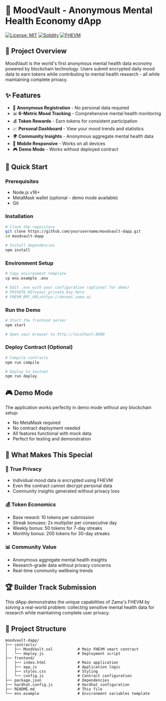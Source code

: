 # 🌟 MoodVault - Anonymous Mental Health Economy dApp

[![License: MIT](https://img.shields.io/badge/License-MIT-yellow.svg)](https://opensource.org/licenses/MIT)
[![Solidity](https://img.shields.io/badge/Solidity-0.8.24-blue.svg)](https://soliditylang.org/)
[![FHEVM](https://img.shields.io/badge/FHEVM-Compatible-green.svg)](https://fhevm.org/)

## 🎯 Project Overview
MoodVault is the world's first anonymous mental health data economy powered by blockchain technology. Users submit encrypted daily mood data to earn tokens while contributing to mental health research - all while maintaining complete privacy.

## ✨ Features

- 🔐 **Anonymous Registration** - No personal data required
- 📊 **6-Metric Mood Tracking** - Comprehensive mental health monitoring
- 💰 **Token Rewards** - Earn tokens for consistent participation
- 📈 **Personal Dashboard** - View your mood trends and statistics
- 🌍 **Community Insights** - Anonymous aggregate mental health data
- 📱 **Mobile Responsive** - Works on all devices
- 🎮 **Demo Mode** - Works without deployed contract

## 🚀 Quick Start

### Prerequisites
- Node.js v16+
- MetaMask wallet (optional - demo mode available)
- Git

### Installation
```bash
# Clone the repository
git clone https://github.com/yourusername/moodvault-dapp.git
cd moodvault-dapp

# Install dependencies
npm install
```

### Environment Setup
```bash
# Copy environment template
cp env.example .env

# Edit .env with your configuration (optional for demo)
# PRIVATE_KEY=your_private_key_here
# FHEVM_RPC_URL=https://devnet.zama.ai
```

### Run the Demo
```bash
# Start the frontend server
npm start

# Open your browser to http://localhost:8000
```

### Deploy Contract (Optional)
```bash
# Compile contracts
npm run compile

# Deploy to testnet
npm run deploy
```

## 🎮 Demo Mode

The application works perfectly in demo mode without any blockchain setup:
- No MetaMask required
- No contract deployment needed
- All features functional with mock data
- Perfect for testing and demonstration

## 🎯 What Makes This Special

### 🔐 True Privacy
- Individual mood data is encrypted using FHEVM
- Even the contract cannot decrypt personal data
- Community insights generated without privacy loss

### 💰 Token Economics
- Base reward: 10 tokens per submission
- Streak bonuses: 2x multiplier per consecutive day
- Weekly bonus: 50 tokens for 7-day streaks
- Monthly bonus: 200 tokens for 30-day streaks

### 📊 Community Value
- Anonymous aggregate mental health insights
- Research-grade data without privacy concerns
- Real-time community wellbeing trends

## 🏆 Builder Track Submission

This dApp demonstrates the unique capabilities of Zama's FHEVM by solving a real-world problem: collecting sensitive mental health data for research while maintaining complete user privacy.

## 📁 Project Structure
```
moodvault-dapp/
├── contracts/
│   ├── MoodVault.sol           # Main FHEVM smart contract
│   └── deploy.js               # Deployment script
├── frontend/
│   ├── index.html              # Main application
│   ├── app.js                  # Application logic
│   ├── styles.css              # Styling
│   └── config.js               # Contract configuration
├── package.json                # Dependencies
├── hardhat.config.js           # Hardhat configuration
├── README.md                   # This file
└── env.example                 # Environment variables template
```

